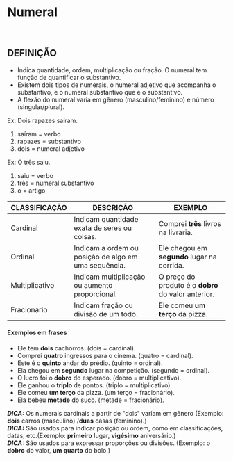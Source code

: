 # Numeral

<br>

## DEFINIÇÃO
* Indica quantidade, ordem, multiplicação ou fração. O numeral tem função de quantificar o substantivo.
* Existem dois tipos de numerais, o numeral adjetivo que acompanha o substantivo, e o numeral substantivo que é o substantivo. 
* A flexão do numeral varia em gênero (masculino/feminino) e número (singular/plural).

Ex: Dois rapazes saíram.
1. saíram = verbo
2. rapazes = substantivo
3. dois = numeral adjetivo

Ex: O três saiu.
1. saiu = verbo
2. três = numeral substantivo
3. o = artigo

| CLASSIFICAÇÃO  | DESCRIÇÃO                                            | EXEMPLO                                             |
|----------------|------------------------------------------------------|-----------------------------------------------------|
| Cardinal       | Indicam quantidade exata de seres ou coisas.         | Comprei **três** livros na livraria.                |
| Ordinal        | Indicam a ordem ou posição de algo em uma sequência. | Ele chegou em **segundo** lugar na corrida.         |
| Multiplicativo | Indicam multiplicação ou aumento proporcional.       | O preço do produto é o **dobro** do valor anterior. |
| Fracionário    | Indicam fração ou divisão de um todo.                | Ele comeu **um terço** da pizza.                    |

#### Exemplos em frases
* Ele tem **dois** cachorros. (dois = cardinal).
* Comprei **quatro** ingressos para o cinema. (quatro = cardinal).
* Este é o **quinto** andar do prédio. (quinto = ordinal).
* Ela chegou em **segundo** lugar na competição. (segundo = ordinal).
* O lucro foi o **dobro** do esperado. (dobro = multiplicativo).
* Ele ganhou o **triplo** de pontos. (triplo = multiplicativo).
* Ele comeu **um terço** da pizza. (um terço = fracionário).
* Ela bebeu **metade** do suco. (metade = fracionário).

***DICA:*** Os numerais cardinais a partir de "dois" variam em gênero (Exemplo: **dois** carros (masculino) /**duas** casas (feminino).)  
***DICA:*** São usados para indicar posição ou ordem, como em classificações, datas, etc.(Exemplo: **primeiro** lugar, **vigésimo** aniversário.)  
***DICA:*** São usados para expressar proporções ou divisões. (Exemplo: o **dobro** do valor, **um quarto** do bolo.)
